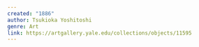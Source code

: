 ```yaml
---
created: "1886"
author: Tsukioka Yoshitoshi
genre: Art
link: https://artgallery.yale.edu/collections/objects/11595
---
```

